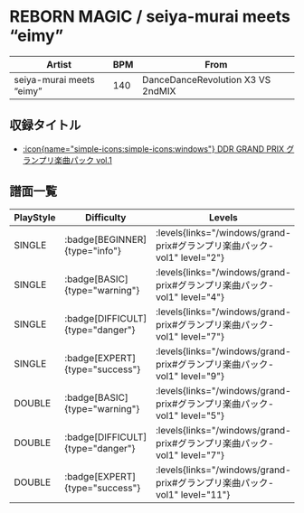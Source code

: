 # REBORN MAGIC / seiya-murai meets “eimy”

|Artist|BPM|From|
|------|---|----|
|seiya-murai meets “eimy”|140|DanceDanceRevolution X3 VS 2ndMIX|

## 収録タイトル

- [:icon{name="simple-icons:simple-icons:windows"} DDR GRAND PRIX グランプリ楽曲パック vol.1](/windows/grand-prix#グランプリ楽曲パック-vol1)

## 譜面一覧

|PlayStyle|Difficulty|Levels|Notes|Movie|
|---------|----------|------|-----|-----|
|SINGLE| :badge[BEGINNER]{type="info"}| :levels{links="/windows/grand-prix#グランプリ楽曲パック-vol1" level="2"}|94/0||
|SINGLE| :badge[BASIC]{type="warning"}| :levels{links="/windows/grand-prix#グランプリ楽曲パック-vol1" level="4"}|150/12||
|SINGLE| :badge[DIFFICULT]{type="danger"}| :levels{links="/windows/grand-prix#グランプリ楽曲パック-vol1" level="7"}|231/9||
|SINGLE| :badge[EXPERT]{type="success"}| :levels{links="/windows/grand-prix#グランプリ楽曲パック-vol1" level="9"}|278/8||
|DOUBLE| :badge[BASIC]{type="warning"}| :levels{links="/windows/grand-prix#グランプリ楽曲パック-vol1" level="5"}|147/10||
|DOUBLE| :badge[DIFFICULT]{type="danger"}| :levels{links="/windows/grand-prix#グランプリ楽曲パック-vol1" level="7"}|223/7||
|DOUBLE| :badge[EXPERT]{type="success"}| :levels{links="/windows/grand-prix#グランプリ楽曲パック-vol1" level="11"}|328/7||
